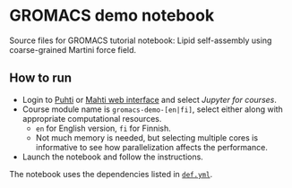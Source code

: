 # GROMACS demo notebook

Source files for GROMACS tutorial notebook: Lipid self-assembly using
coarse-grained Martini force field.

## How to run

* Login to [Puhti](https://www.puhti.csc.fi) or
  [Mahti web interface](https://www.mahti.csc.fi) and select
  *Jupyter for courses*.
* Course module name is `gromacs-demo-[en|fi]`, select either along with
  appropriate computational resources.
  * `en` for English version, `fi` for Finnish.
  * Not much memory is needed, but selecting multiple cores is informative to
    see how parallelization affects the performance.
* Launch the notebook and follow the instructions.

The notebook uses the dependencies listed in [`def.yml`](def.yml).
